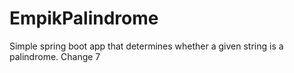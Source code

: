 # EmpikPalindrome
Simple spring boot app that determines whether a given string is a palindrome.
Change 7
